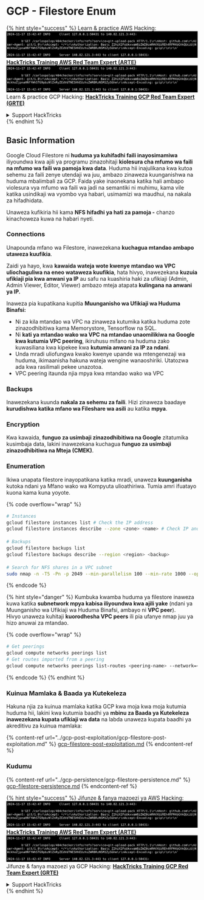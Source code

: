 # GCP - Filestore Enum

{% hint style="success" %}
Learn & practice AWS Hacking:<img src="../../../.gitbook/assets/image (1).png" alt="" data-size="line">[**HackTricks Training AWS Red Team Expert (ARTE)**](https://training.hacktricks.xyz/courses/arte)<img src="../../../.gitbook/assets/image (1).png" alt="" data-size="line">\
Learn & practice GCP Hacking: <img src="../../../.gitbook/assets/image (2).png" alt="" data-size="line">[**HackTricks Training GCP Red Team Expert (GRTE)**<img src="../../../.gitbook/assets/image (2).png" alt="" data-size="line">](https://training.hacktricks.xyz/courses/grte)

<details>

<summary>Support HackTricks</summary>

* Check the [**subscription plans**](https://github.com/sponsors/carlospolop)!
* **Join the** 💬 [**Discord group**](https://discord.gg/hRep4RUj7f) or the [**telegram group**](https://t.me/peass) or **follow** us on **Twitter** 🐦 [**@hacktricks\_live**](https://twitter.com/hacktricks\_live)**.**
* **Share hacking tricks by submitting PRs to the** [**HackTricks**](https://github.com/carlospolop/hacktricks) and [**HackTricks Cloud**](https://github.com/carlospolop/hacktricks-cloud) github repos.

</details>
{% endhint %}

## Basic Information

Google Cloud Filestore ni **huduma ya kuhifadhi faili inayosimamiwa** iliyoundwa kwa ajili ya programu zinazohitaji **kiolesura cha mfumo wa faili na mfumo wa faili wa pamoja kwa data**. Huduma hii inajulikana kwa kutoa sehemu za faili zenye utendaji wa juu, ambazo zinaweza kuunganishwa na huduma mbalimbali za GCP. Faida yake inaonekana katika hali ambapo violesura vya mfumo wa faili wa jadi na semantiki ni muhimu, kama vile katika usindikaji wa vyombo vya habari, usimamizi wa maudhui, na nakala za hifadhidata.

Unaweza kufikiria hii kama **NFS** **hifadhi ya hati za pamoja -** chanzo kinachoweza kuwa na habari nyeti.

### Connections

Unapounda mfano wa Filestore, inawezekana **kuchagua mtandao ambapo utaweza kuufikia**.

Zaidi ya hayo, kwa **kawaida wateja wote kwenye mtandao wa VPC uliochaguliwa na eneo wataweza kuufikia**, hata hivyo, inawezekana **kuzuia ufikiaji pia kwa anwani ya IP** au safu na kuashiria haki za ufikiaji (Admin, Admin Viewer, Editor, Viewer) ambazo mteja atapata **kulingana na anwani ya IP.**

Inaweza pia kupatikana kupitia **Muunganisho wa Ufikiaji wa Huduma Binafsi:**

* Ni za kila mtandao wa VPC na zinaweza kutumika katika huduma zote zinazodhibitiwa kama Memorystore, Tensorflow na SQL.
* Ni **kati ya mtandao wako wa VPC na mtandao unaomilikiwa na Google kwa kutumia VPC peering**, ikiruhusu mifano na huduma zako kuwasiliana kwa kipekee kwa **kutumia anwani za IP za ndani**.
* Unda mradi uliofungwa kwako kwenye upande wa mtengenezaji wa huduma, ikimaanisha hakuna wateja wengine wanaoshiriki. Utatozwa ada kwa rasilimali pekee unazotoa.
* VPC peering itaunda njia mpya kwa mtandao wako wa VPC

### Backups

Inawezekana kuunda **nakala za sehemu za faili**. Hizi zinaweza baadaye **kurudishwa katika mfano wa Fileshare wa asili** au katika **mpya**.

### Encryption

Kwa kawaida, **funguo za usimbaji zinazodhibitiwa na Google** zitatumika kusimbaja data, lakini inawezekana kuchagua **funguo za usimbaji zinazodhibitiwa na Mteja (CMEK)**.

### Enumeration

Ikiwa unapata filestore inayopatikana katika mradi, unaweza **kuunganisha** kutoka ndani ya Mfano wako wa Kompyuta ulioathiriwa. Tumia amri ifuatayo kuona kama kuna yoyote. 

{% code overflow="wrap" %}
```bash
# Instances
gcloud filestore instances list # Check the IP address
gcloud filestore instances describe --zone <zone> <name> # Check IP and access restrictions

# Backups
gcloud filestore backups list
gcloud filestore backups describe --region <region> <backup>

# Search for NFS shares in a VPC subnet
sudo nmap -n -T5 -Pn -p 2049 --min-parallelism 100 --min-rate 1000 --open 10.99.160.2/20
```
{% endcode %}

{% hint style="danger" %}
Kumbuka kwamba huduma ya filestore inaweza kuwa katika **subnetwork mpya kabisa iliyoundwa kwa ajili yake** (ndani ya Muunganisho wa Ufikiaji wa Huduma Binafsi, ambayo ni **VPC peer**).\
Hivyo unaweza kuhitaji **kuorodhesha VPC peers** ili pia ufanye nmap juu ya hizo anuwai za mtandao.

{% code overflow="wrap" %}
```bash
# Get peerings
gcloud compute networks peerings list
# Get routes imported from a peering
gcloud compute networks peerings list-routes <peering-name> --network=<network-name> --region=<region> --direction=INCOMING
```
{% endcode %}
{% endhint %}

### Kuinua Mamlaka & Baada ya Kutekeleza

Hakuna njia za kuinua mamlaka katika GCP kwa moja kwa moja kutumia huduma hii, lakini kwa kutumia baadhi ya **mbinu za Baada ya Kutekeleza inawezekana kupata ufikiaji wa data** na labda unaweza kupata baadhi ya akreditivu za kuinua mamlaka:

{% content-ref url="../gcp-post-exploitation/gcp-filestore-post-exploitation.md" %}
[gcp-filestore-post-exploitation.md](../gcp-post-exploitation/gcp-filestore-post-exploitation.md)
{% endcontent-ref %}

### Kudumu

{% content-ref url="../gcp-persistence/gcp-filestore-persistence.md" %}
[gcp-filestore-persistence.md](../gcp-persistence/gcp-filestore-persistence.md)
{% endcontent-ref %}

{% hint style="success" %}
Jifunze & fanya mazoezi ya AWS Hacking:<img src="../../../.gitbook/assets/image (1).png" alt="" data-size="line">[**HackTricks Training AWS Red Team Expert (ARTE)**](https://training.hacktricks.xyz/courses/arte)<img src="../../../.gitbook/assets/image (1).png" alt="" data-size="line">\
Jifunze & fanya mazoezi ya GCP Hacking: <img src="../../../.gitbook/assets/image (2).png" alt="" data-size="line">[**HackTricks Training GCP Red Team Expert (GRTE)**<img src="../../../.gitbook/assets/image (2).png" alt="" data-size="line">](https://training.hacktricks.xyz/courses/grte)

<details>

<summary>Support HackTricks</summary>

* Angalia [**mpango wa usajili**](https://github.com/sponsors/carlospolop)!
* **Jiunge na** 💬 [**kikundi cha Discord**](https://discord.gg/hRep4RUj7f) au [**kikundi cha telegram**](https://t.me/peass) au **fuata** sisi kwenye **Twitter** 🐦 [**@hacktricks\_live**](https://twitter.com/hacktricks\_live)**.**
* **Shiriki mbinu za udukuzi kwa kuwasilisha PRs kwa** [**HackTricks**](https://github.com/carlospolop/hacktricks) na [**HackTricks Cloud**](https://github.com/carlospolop/hacktricks-cloud) github repos.

</details>
{% endhint %}
